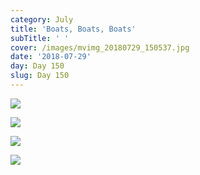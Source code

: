 ```yaml
---
category: July
title: 'Boats, Boats, Boats'
subTitle: ' '
cover: /images/mvimg_20180729_150537.jpg
date: '2018-07-29'
day: Day 150
slug: Day 150
---
```

![](/images/mvimg_20180729_150537.jpg)

![](/images/mvimg_20180729_151605.jpg)

![](/images/img_20180729_151626.jpg)

![](/images/img_20180729_200230.jpg)
